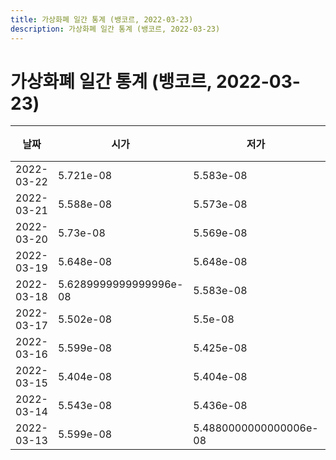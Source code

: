 ```yaml
---
title: 가상화폐 일간 통계 (뱅코르, 2022-03-23)
description: 가상화폐 일간 통계 (뱅코르, 2022-03-23)
---
```



가상화폐 일간 통계 (뱅코르, 2022-03-23)
===

|날짜|시가|저가|고가|종가|비고|
|--|--|--|--|--|--|
|2022-03-22|5.721e-08|5.583e-08|5.938e-08|5.763e-08|    |
|2022-03-21|5.588e-08|5.573e-08|6.148e-08|5.721e-08|    |
|2022-03-20|5.73e-08|5.569e-08|5.907e-08|5.586e-08|    |
|2022-03-19|5.648e-08|5.648e-08|5.893e-08|5.735e-08|    |
|2022-03-18|5.6289999999999996e-08|5.583e-08|5.8319999999999995e-08|5.64e-08|    |
|2022-03-17|5.502e-08|5.5e-08|5.74e-08|5.5489999999999996e-08|    |
|2022-03-16|5.599e-08|5.425e-08|5.804e-08|5.491e-08|    |
|2022-03-15|5.404e-08|5.404e-08|5.599e-08|5.5550000000000004e-08|    |
|2022-03-14|5.543e-08|5.436e-08|5.843e-08|5.529e-08|    |
|2022-03-13|5.599e-08|5.4880000000000006e-08|5.847e-08|5.5340000000000005e-08|    |
